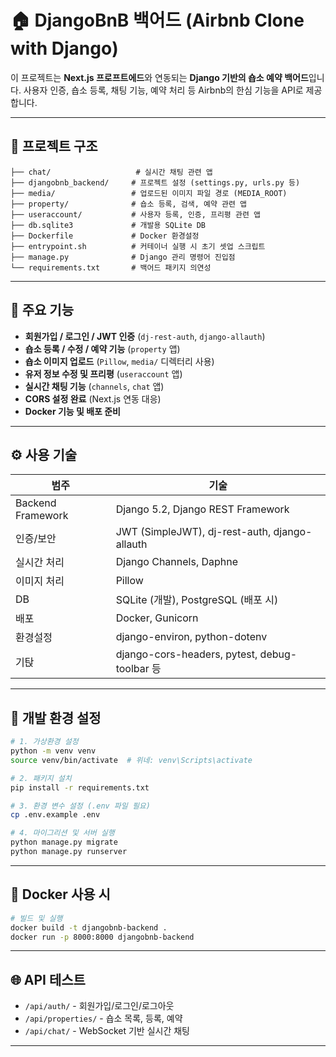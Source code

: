 # 🏠 DjangoBnB 백어드 (Airbnb Clone with Django)

이 프로젝트는 **Next.js 프로프트에드**와 연동되는 **Django 기반의 숍소 예약 백어드**입니다.
사용자 인증, 숍소 등록, 채팅 기능, 예약 처리 등 Airbnb의 한심 기능을 API로 제공합니다.

---

## 📁 프로젝트 구조

```
├── chat/                   # 실시간 채팅 관련 앱
├── djangobnb_backend/     # 프로젝트 설정 (settings.py, urls.py 등)
├── media/                 # 업로드된 이미지 파일 경로 (MEDIA_ROOT)
├── property/              # 숍소 등록, 검색, 예약 관련 앱
├── useraccount/           # 사용자 등록, 인증, 프리평 관련 앱
├── db.sqlite3             # 개발용 SQLite DB
├── Dockerfile             # Docker 환경설정
├── entrypoint.sh          # 커테이너 실행 시 초기 셋업 스크립트
├── manage.py              # Django 관리 명령어 진입점
└── requirements.txt       # 백어드 패키지 의연성
```

---

## 🚀 주요 기능

* **회원가입 / 로그인 / JWT 인증** (`dj-rest-auth`, `django-allauth`)
* **숍소 등록 / 수정 / 예약 기능** (`property` 앱)
* **숍소 이미지 업로드** (`Pillow`, `media/` 디렉터리 사용)
* **유저 정보 수정 및 프리평** (`useraccount` 앱)
* **실시간 채팅 기능** (`channels`, `chat` 앱)
* **CORS 설정 완료** (Next.js 연동 대응)
* **Docker 기능 및 배포 준비**

---

## ⚙️ 사용 기술

| 범주                | 기술                                            |
| ----------------- | --------------------------------------------- |
| Backend Framework | Django 5.2, Django REST Framework             |
| 인증/보안             | JWT (SimpleJWT), dj-rest-auth, django-allauth |
| 실시간 처리            | Django Channels, Daphne                       |
| 이미지 처리            | Pillow                                        |
| DB                | SQLite (개발), PostgreSQL (배포 시)                |
| 배포                | Docker, Gunicorn                              |
| 환경설정              | django-environ, python-dotenv                 |
| 기탅                | django-cors-headers, pytest, debug-toolbar 등  |

---

## 💠 개발 환경 설정

```bash
# 1. 가상환경 설정
python -m venv venv
source venv/bin/activate  # 위네: venv\Scripts\activate

# 2. 패키지 설치
pip install -r requirements.txt

# 3. 환경 변수 설정 (.env 파일 필요)
cp .env.example .env

# 4. 마이그리션 및 서버 실행
python manage.py migrate
python manage.py runserver
```

---

## 🐳 Docker 사용 시

```bash
# 빌드 및 실행
docker build -t djangobnb-backend .
docker run -p 8000:8000 djangobnb-backend
```

---

## 🌐 API 테스트

* `/api/auth/` - 회원가입/로그인/로그아웃
* `/api/properties/` - 숍소 목록, 등록, 예약
* `/api/chat/` - WebSocket 기반 실시간 채팅


---
